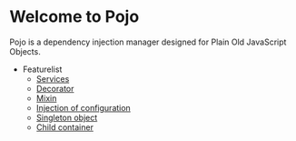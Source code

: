 # Welcome to Pojo
Pojo is a dependency injection manager designed for Plain Old JavaScript Objects.

- Featurelist
    - [Services](#services)
    - [Decorator](#decorator)
    - [Mixin](#mixin)
    - [Injection of configuration](#injection-of-configuration)
    - [Singleton object](#singleton-object)
    - [Child container](#child-container)
